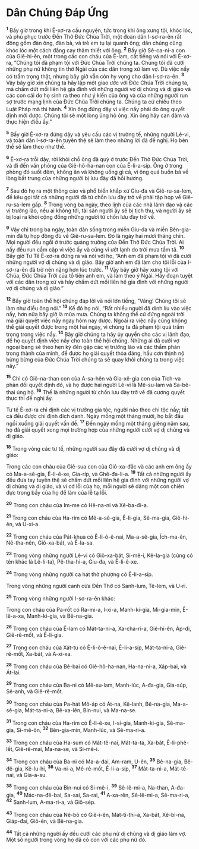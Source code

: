 # Dân Chúng Ðáp Ứng
<sup><b>1</b></sup> Bấy giờ trong khi Ê-xơ-ra cầu nguyện, tức trong khi ông xưng tội, khóc lóc, và phủ phục trước Ðền Thờ Ðức Chúa Trời, một đoàn dân I-sơ-ra-ên rất đông gồm đàn ông, đàn bà, và trẻ em tụ lại quanh ông; dân chúng cũng khóc lóc một cách đắng cay thảm thiết với ông. <sup><b>2</b></sup> Bấy giờ Sê-ca-ni-a con của Giê-hi-ên, một trong các con cháu của Ê-lam, cất tiếng và nói với Ê-xơ-ra, “Chúng tôi đã phạm tội với Ðức Chúa Trời chúng ta. Chúng tôi đã cưới những phụ nữ không tin thờ Ngài của các dân trong xứ làm vợ. Dù việc nầy có trầm trọng thật, nhưng bây giờ vẫn còn hy vọng cho dân I-sơ-ra-ên. <sup><b>3</b></sup> Vậy bây giờ xin chúng ta hãy lập một giao ước với Ðức Chúa Trời chúng ta, mà chấm dứt mối liên hệ gia đình với những người vợ dị chủng và dị giáo và các con cái do họ sinh ra theo như ý kiến của ông và của những người run sợ trước mạng lịnh của Ðức Chúa Trời chúng ta. Chúng ta cứ chiếu theo Luật Pháp mà thi hành. <sup><b>4</b></sup> Xin ông đứng dậy vì việc nầy phải do ông quyết định mới được. Chúng tôi sẽ một lòng ủng hộ ông. Xin ông hãy can đảm và thực hiện điều ấy.”

<sup><b>5</b></sup> Bấy giờ Ê-xơ-ra đứng dậy và yêu cầu các vị trưởng tế, những người Lê-vi, và toàn dân I-sơ-ra-ên tuyên thệ sẽ làm theo những lời đã đề nghị. Họ bèn thề sẽ làm theo như thế.

<sup><b>6</b></sup> Ê-xơ-ra trỗi dậy, rời khỏi chỗ ông đã quỳ ở trước Ðền Thờ Ðức Chúa Trời, và đi đến văn phòng của Giê-hô-ha-nan con của Ê-li-a-síp. Ông ở trong phòng đó suốt đêm, không ăn và không uống gì cả, vì ông quá buồn bã về lòng bất trung của những người bị lưu đày đã hồi hương.

<sup><b>7</b></sup> Sau đó họ ra một thông cáo và phổ biến khắp xứ Giu-đa và Giê-ru-sa-lem, để kêu gọi tất cả những người đã từ chốn lưu đày trở về phải tập họp về Giê-ru-sa-lem gấp. <sup><b>8</b></sup> Trong vòng ba ngày, theo lịnh của các nhà lãnh đạo và các vị trưởng lão, nếu ai không tới, tài sản người ấy sẽ bị tịch thu, và người ấy sẽ bị loại ra khỏi cộng đồng những người từ chốn lưu đày trở về.

<sup><b>9</b></sup> Vậy chỉ trong ba ngày, toàn dân sống trong miền Giu-đa và miền Bên-gia-min đã tụ họp đông đủ về Giê-ru-sa-lem. Ðó là ngày hai mươi tháng chín. Mọi người đều ngồi ở trước quảng trường của Ðền Thờ Ðức Chúa Trời. Ai nấy đều run cầm cập vì việc ấy và cũng vì ướt lạnh do trời mưa tầm tã. <sup><b>10</b></sup> Bấy giờ Tư Tế Ê-xơ-ra đứng ra và nói với họ, “Anh em đã phạm tội vì đã cưới những người vợ dị chủng và dị giáo. Bây giờ anh em đã làm cho tội lỗi của I-sơ-ra-ên đã trở nên nặng hơn lúc trước. <sup><b>11</b></sup> Vậy bây giờ hãy xưng tội với Chúa, Ðức Chúa Trời của tổ tiên anh em, và làm theo ý Ngài. Hãy đoạn tuyệt với các dân trong xứ và hãy chấm dứt mối liên hệ gia đình với những người vợ dị chủng và dị giáo.”

<sup><b>12</b></sup> Bấy giờ toàn thể hội chúng đáp lời và nói lớn tiếng, “Vâng! Chúng tôi sẽ làm như điều ông nói.” <sup><b>13</b></sup> Kế đó họ nói, “Rất nhiều người đã dính líu vào việc nầy, hơn nữa bây giờ là mùa mưa. Chúng ta không thể cứ đứng ngoài trời mà giải quyết việc nầy ngay hôm nay được. Ngoài ra việc nầy cũng không thể giải quyết được trong một hai ngày, vì chúng ta đã phạm tội quá trầm trọng trong việc nầy. <sup><b>14</b></sup> Bây giờ chúng ta hãy ủy quyền cho các vị lãnh đạo, để họ quyết định việc nầy cho toàn thể hội chúng. Những ai đã cưới vợ ngoại bang sẽ theo hẹn kỳ đến gặp các vị trưởng lão và các thẩm phán trong thành của mình, để được họ giải quyết thỏa đáng, hầu cơn thịnh nộ bừng bừng của Ðức Chúa Trời chúng ta sẽ quay khỏi chúng ta trong việc nầy.”

<sup><b>15</b></sup> Chỉ có Giô-na-than con của A-sa-hên và Gia-xê-gia con của Tích-va phản đối quyết định đó, và họ được hai người Lê-vi là Mê-su-lam và Sa-bê-thai ủng hộ. <sup><b>16</b></sup> Thế là những người từ chốn lưu đày trở về đã cương quyết thực thi đề nghị ấy.

Tư tế Ê-xơ-ra chỉ định các vị trưởng gia tộc, người nào theo chi tộc nấy; tất cả đều được chỉ định đích danh. Ngày mồng một tháng mười, họ bắt đầu ngồi xuống giải quyết vấn đề. <sup><b>17</b></sup> Ðến ngày mồng một tháng giêng năm sau, họ đã giải quyết xong mọi trường hợp của những người cưới vợ dị chủng và dị giáo.

<sup><b>18</b></sup> Trong vòng các tư tế, những người sau đây đã cưới vợ dị chủng và dị giáo:

Trong các con cháu của Giê-sua con của Giô-xa-đắc và các anh em ông ấy có Ma-a-sê-gia, Ê-li-ê-xe, Gia-ríp, và Ghê-đa-li-a. <sup><b>19</b></sup> Tất cả những người ấy đều đưa tay tuyên thệ sẽ chấm dứt mối liên hệ gia đình với những người vợ dị chủng và dị giáo, và vì cớ lỗi của họ, mỗi người sẽ dâng một con chiên đực trong bầy của họ để làm của lễ tạ lỗi.

<sup><b>20</b></sup> Trong con cháu của Im-me có Hê-na-ni và Xê-ba-đi-a.

<sup><b>21</b></sup> Trong con cháu của Ha-rim có Mê-a-sê-gia, Ê-li-gia, Sê-ma-gia, Giê-hi-ên, và U-xi-a.

<sup><b>22</b></sup> Trong con cháu của Pát-khua có Ê-li-ô-ê-nai, Ma-a-sê-gia, Ích-ma-ên, Nê-tha-nên, Giô-xa-bát, và Ê-la-sa.

<sup><b>23</b></sup> Trong vòng những người Lê-vi có Giô-xa-bát, Si-mê-i, Kê-la-gia (cũng có tên khác là Lê-li-ta), Pê-tha-hi-a, Giu-đa, và Ê-li-ê-xe.

<sup><b>24</b></sup> Trong vòng những người ca hát thờ phượng có Ê-li-a-síp.

Trong vòng những người canh cửa Ðền Thờ có Sanh-lum, Tê-lem, và U-ri.

<sup><b>25</b></sup> Trong vòng những người I-sơ-ra-ên khác:

Trong con cháu của Pa-rốt có Ra-mi-a, I-xi-a, Manh-ki-gia, Mi-gia-min, Ê-lê-a-xa, Manh-ki-gia, và Bê-na-gia.

<sup><b>26</b></sup> Trong con cháu của Ê-lam có Mát-ta-ni-a, Xa-cha-ri-a, Giê-hi-ên, Áp-đi, Giê-rê-mốt, và Ê-li-gia.

<sup><b>27</b></sup> Trong con cháu của Xát-tu có Ê-li-ô-ê-nai, Ê-li-a-síp, Mát-ta-ni-a, Giê-rê-mốt, Xa-bát, và A-xi-xa.

<sup><b>28</b></sup> Trong con cháu của Bê-bai có Giê-hô-ha-nan, Ha-na-ni-a, Xáp-bai, và Át-lai.

<sup><b>29</b></sup> Trong con cháu của Ba-ni có Mê-su-lam, Manh-lúc, A-đa-gia, Gia-súp, Sê-anh, và Giê-rê-mốt.

<sup><b>30</b></sup> Trong con cháu của Pa-hát Mô-áp có Át-na, Kê-lanh, Bê-na-gia, Ma-a-sê-gia, Mát-ta-ni-a, Bê-xa-lên, Bin-nui, và Ma-na-se.

<sup><b>31</b></sup> Trong con cháu của Ha-rim có Ê-li-ê-xe, I-si-gia, Manh-ki-gia, Sê-ma-gia, Si-mê-ôn, <sup><b>32</b></sup> Bên-gia-min, Manh-lúc, và Sê-ma-ri-a.

<sup><b>33</b></sup> Trong con cháu của Ha-sum có Mát-tê-nai, Mát-ta-ta, Xa-bát, Ê-li-phê-lết, Giê-rê-mai, Ma-na-se, và Si-mê-i.

<sup><b>34</b></sup> Trong con cháu của Ba-ni có Ma-a-đai, Am-ram, U-ên, <sup><b>35</b></sup> Bê-na-gia, Bê-đê-gia, Kê-lu-hi, <sup><b>36</b></sup> Va-ni-a, Mê-rê-mốt, Ê-li-a-síp, <sup><b>37</b></sup> Mát-ta-ni-a, Mát-tê-nai, và Gia-a-su.

<sup><b>38</b></sup> Trong con cháu của Bin-nui có Si-mê-i, <sup><b>39</b></sup> Sê-lê-mi-a, Na-than, A-đa-gia, <sup><b>40</b></sup> Mác-na-đê-bai, Sa-sai, Sa-rai, <sup><b>41</b></sup> A-xa-rên, Sê-lê-mi-a, Sê-ma-ri-a, <sup><b>42</b></sup> Sanh-lum, A-ma-ri-a, và Giô-sép.

<sup><b>43</b></sup> Trong con cháu của Nê-bô có Giê-i-ên, Mát-ti-thi-a, Xa-bát, Xê-bi-na, Giáp-đai, Giô-ên, và Bê-na-gia.

<sup><b>44</b></sup> Tất cả những người ấy đều cưới các phụ nữ dị chủng và dị giáo làm vợ. Một số người trong vòng họ đã có con với các phụ nữ đó.

